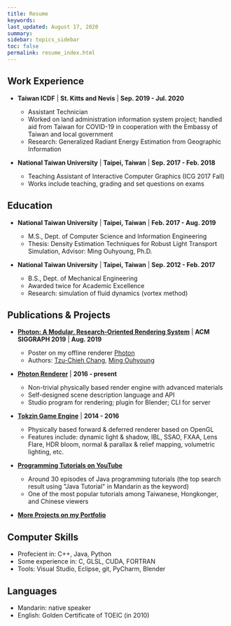 ```yaml
---
title: Resume
keywords: 
last_updated: August 17, 2020
summary: 
sidebar: topics_sidebar
toc: false
permalink: resume_index.html
---
```


## Work Experience

* **Taiwan ICDF** | **St. Kitts and Nevis** | **Sep. 2019 - Jul. 2020**
  * Assistant Technician
  * Worked on land administration information system project; handled aid from Taiwan for COVID-19 in cooperation with the Embassy of Taiwan and local government
  * Research: Generalized Radiant Energy Estimation from Geographic Information

* **National Taiwan University** | **Taipei, Taiwan** | **Sep. 2017 - Feb. 2018**
  * Teaching Assistant of Interactive Computer Graphics (ICG 2017 Fall)
  * Works include teaching, grading and set questions on exams

## Education

* **National Taiwan University** | **Taipei, Taiwan** | **Feb. 2017 - Aug. 2019**
  * M.S., Dept. of Computer Science and Information Engineering
  * Thesis: Density Estimation Techniques for Robust Light Transport Simulation, Advisor: Ming Ouhyoung, Ph.D.

* **National Taiwan University** | **Taipei, Taiwan** | **Sep. 2012 - Feb. 2017**
  * B.S., Dept. of Mechanical Engineering
  * Awarded twice for Academic Excellence
  * Research: simulation of fluid dynamics (vortex method)

## Publications & Projects

* [**Photon: A Modular, Research-Oriented Rendering System**](portfolio_sig2019_photon.html) | **ACM SIGGRAPH 2019** | **Aug. 2019**
  * Poster on my offline renderer [Photon](photon_v2_what_is_photon.html)
  * Authors: [Tzu-Chieh Chang](index.html), [Ming Ouhyoung](https://www.csie.ntu.edu.tw/~ming/)

* [**Photon Renderer**](portfolio_photon_v2.html) | **2016 - present**
  * Non-trivial physically based render engine with advanced materials
  * Self-designed scene description language and API
  * Studio program for rendering; plugin for Blender; CLI for server

* [**Tokzin Game Engine**](portfolio_tokzin.html) | **2014 - 2016**
  * Physically based forward & deferred renderer based on OpenGL
  * Features include: dynamic light & shadow, IBL, SSAO, FXAA, Lens Flare, HDR bloom, normal & parallax & relief mapping, volumetric lighting, etc.

* [**Programming Tutorials on YouTube**](https://www.youtube.com/c/TCCTheDeveloper)
  * Around 30 episodes of Java programming tutorials (the top search result using "Java Tutorial" in Mandarin as the keyword)
  * One of the most popular tutorials among Taiwanese, Hongkonger, and Chinese viewers

* [**More Projects on my Portfolio**](portfolio_index.html)

## Computer Skills

* Profecient in: C++, Java, Python
* Some experience in: C, GLSL, CUDA, FORTRAN
* Tools: Visual Studio, Eclipse, git, PyCharm, Blender

## Languages

* Mandarin: native speaker
* English: Golden Certificate of TOEIC (in 2010)
